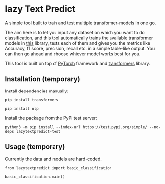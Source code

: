 # lazy Text Predict

A simple tool built to train and test multiple transformer-models in one go.

The aim here is to let you input any dataset on which you want to do classification, and this tool automatically trains the available transformer models in [this](https://github.com/huggingface/transformers) library, tests each of them and gives you the metrics like Accuracy, f1 score, precision, recall etc. in a simple table-like output.
You can then go ahead and choose whiever model works best for you.

This tool is built on top of [PyTorch](https://pytorch.org/) framework and [transformers](https://github.com/huggingface/transformers) library.

## Installation (temporary)

Install dependencies manually:
```
pip install transformers
```
```
pip install nlp
```

Install the package from the PyPi test server:
```
python3 -m pip install --index-url https://test.pypi.org/simple/ --no-deps lazytextpredict-test
```

## Usage (temporary)

Currently the data and models are hard-coded.
```
from lazytextpredict import basic_classification

basic_classification.main()
```